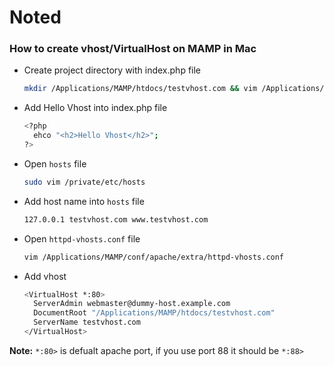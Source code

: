 # Noted

### How to create vhost/VirtualHost on MAMP in Mac
* Create project directory with index.php file
  ```bash
  mkdir /Applications/MAMP/htdocs/testvhost.com && vim /Applications/MAMP/htdocs/testvhost.com/index.php
  ```
* Add Hello Vhost into index.php file
  ```bash
  <?php
    ehco "<h2>Hello Vhost</h2>";
  ?>
  ```
* Open `hosts` file
  ```bash
  sudo vim /private/etc/hosts
  ``` 
* Add host name into `hosts` file
  ```bash
  127.0.0.1 testvhost.com www.testvhost.com
  ```
* Open `httpd-vhosts.conf` file
  ```bash
  vim /Applications/MAMP/conf/apache/extra/httpd-vhosts.conf
  ```
* Add vhost
  ```bash
  <VirtualHost *:80>
    ServerAdmin webmaster@dummy-host.example.com
    DocumentRoot "/Applications/MAMP/htdocs/testvhost.com"
    ServerName testvhost.com
  </VirtualHost>
  ```
__Note:__ `*:80>` is defualt apache port, if you use port 88 it should be `*:88>` 

